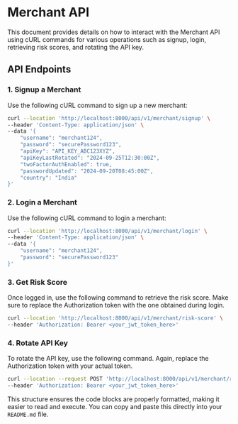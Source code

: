 # Merchant API

This document provides details on how to interact with the Merchant API using cURL commands for various operations such as signup, login, retrieving risk scores, and rotating the API key.

## API Endpoints

### 1. Signup a Merchant

Use the following cURL command to sign up a new merchant:

```bash
curl --location 'http://localhost:8000/api/v1/merchant/signup' \
--header 'Content-Type: application/json' \
--data '{
    "username": "merchant124",
    "password": "securePassword123",
    "apiKey": "API_KEY_ABC123XYZ",
    "apiKeyLastRotated": "2024-09-25T12:30:00Z",
    "twoFactorAuthEnabled": true,
    "passwordUpdated": "2024-09-20T08:45:00Z",
    "country": "India"
}'
```

### 2.  Login a Merchant
Use the following cURL command to login a merchant:

```bash
curl --location 'http://localhost:8000/api/v1/merchant/login' \
--header 'Content-Type: application/json' \
--data '{
    "username": "merchant124",
    "password": "securePassword123"
}'
```

### 3. Get Risk Score
Once logged in, use the following command to retrieve the risk score. Make sure to replace the Authorization token with the one obtained during login.
```bash
curl --location 'http://localhost:8000/api/v1/merchant/risk-score' \
--header 'Authorization: Bearer <your_jwt_token_here>'
```

### 4. Rotate API Key
To rotate the API key, use the following command. Again, replace the Authorization token with your actual token.
```bash
curl --location --request POST 'http://localhost:8000/api/v1/merchant/rotate-api-key' \
--header 'Authorization: Bearer <your_jwt_token_here>'
```

This structure ensures the code blocks are properly formatted, making it easier to read and execute. You can copy and paste this directly into your `README.md` file.



